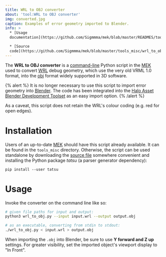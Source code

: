 ```yaml
---
title: WRL to OBJ converter
about: 'tool:WRL to OBJ converter'
img: converted.jpg
caption: Examples of error geometry imported to Blender.
info: >
  * [Usage
  documentation](https://github.com/Sigmmma/mek/blob/master/READMES/tools_misc_readme.md)

  * [Source
  code](https://github.com/Sigmmma/mek/blob/master/tools_misc/wrl_to_obj.py)
---
```

The **WRL to OBJ converter** is a [command-line](~) Python script in the [MEK](~) used to convert [WRL](~) debug geometry, which use the very old VRML 1.0 format, into the [obj][] format widely supported in 3D software.

{% alert %}
It is no longer necessary to use this script to import error geometry into [Blender](~). The code has been integrated into the [Halo Asset Blender Development Toolset](~halo-asset-blender-development-toolset) as an easy import option.
{% /alert %}

As a caveat, this script does not retain the WRL's colour coding (e.g. red for open edges).

# Installation
Users of an up-to-date [MEK](~) should have this script already available. It can be found in the `tools_misc` directory. Otherwise, the script can be used standalone by downloading the [source file][source] somewhere convenient and installing the Python package _tatsu_ (a parser generator dependency):

```
pip install --user tatsu
```

# Usage
Invoke the converter on the command line like so:

```sh
# given file paths for input and output:
python3 wrl_to_obj.py --input input.wrl --output output.obj

# as an executable, converting from stdin to stdout:
./wrl_to_obj.py < input.wrl > output.obj
```

When importing the `.obj` into Blender, be sure to use **Y forward and Z up** settings. For greater visibility, set the imported object's viewport display to "In Front".

[obj]: https://en.wikipedia.org/wiki/Wavefront_.obj_file
[source]: https://github.com/Sigmmma/mek/blob/master/tools_misc/wrl_to_obj.py
